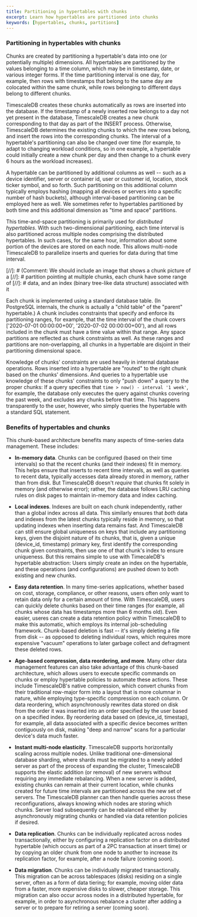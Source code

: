 ```yaml
---
title: Partitioning in hypertables with chunks
excerpt: Learn how hypertables are partitioned into chunks
keywords: [hypertables, chunks, partitions]
---
```


### Partitioning in hypertables with chunks

Chunks are created by partitioning a hypertable's data into one
(or potentially multiple) dimensions. All hypertables are partitioned
by the values belonging to a time column, which may be in timestamp,
date, or various integer forms. If the time partitioning interval is one
day, for example, then rows with timestamps that belong to the same
day are colocated within the same chunk, while rows belonging to
different days belong to different chunks.

TimescaleDB creates these chunks automatically as rows are inserted into the
database. If the timestamp of a newly inserted row belongs to a day not yet
present in the database, TimescaleDB creates a new chunk corresponding to
that day as part of the INSERT process. Otherwise, TimescaleDB
determines the existing chunks to which the new rows belong, and
insert the rows into the corresponding chunks. The interval of a hypertable's
partitioning can also be changed over time (for example, to adapt to changing workload
conditions, so in one example, a hypertable could initially create a new chunk
per day and then change to a chunk every 6 hours as the workload increases).

A hypertable can be partitioned by additional columns as well -- such as a device
identifier, server or container id, user or customer id, location, stock ticker
symbol, and so forth. Such partitioning on this additional column typically
employs hashing (mapping all devices or servers into a specific number of hash
buckets), although interval-based partitioning can be employed here as well.
We sometimes refer to hypertables partitioned by both time and this additional
dimension as "time and space" partitions.

This time-and-space partitioning is primarily used for *distributed hypertables*.
With such two-dimensional partitioning, each time interval is also
partitioned across multiple nodes comprising the distributed hypertables.
In such cases, for the same hour, information about some portion of the
devices are stored on each node. This allows multi-node TimescaleDB
to parallelize inserts and queries for data during that time interval.

[//]: # (Comment: We should include an image that shows a chunk picture of a
[//]: # partition pointing at multiple chunks, each chunk have some range of
[//]: # data, and an index (binary tree-like data structure) associated with it

Each chunk is implemented using a standard database table.  (In PostgreSQL
internals, the chunk is actually a "child table" of the "parent" hypertable.)
A chunk includes constraints that specify and enforce its partitioning ranges,
for example, that the time interval of the chunk covers
['2020-07-01 00:00:00+00', '2020-07-02 00:00:00+00'),
and all rows included in the chunk must have a time value within that
range. Any space partitions are reflected as chunk constraints as well.
As these ranges and partitions are non-overlapping, all chunks in a
hypertable are disjoint in their partitioning dimensional space.

Knowledge of chunks' constraints are used heavily in internal database
operations. Rows inserted into a hypertable are "routed" to the right chunk
based on the chunks' dimensions. And queries to a hypertable use knowledge
of these chunks' constraints to only "push down" a query to the proper
chunks: If a query specifies that `time > now() - interval '1 week'`, for
example, the database only executes the query against chunks covering
the past week, and excludes any chunks before that time. This happens
transparently to the user, however, who simply queries the hypertable with
a standard SQL statement.

### Benefits of hypertables and chunks[](hypertable-benefits)

This chunk-based architecture benefits many aspects of time-series data
management. These includes:

- **In-memory data**. Chunks can be configured (based on their time intervals)
  so that the recent chunks (and their indexes) fit in memory. This helps ensure that inserts to
  recent time intervals, as well as queries to recent data, typically accesses
  data already stored in memory, rather than from disk. But TimescaleDB
  doesn't *require* that chunks fit solely in memory (and otherwise error);
  rather, the database follows LRU caching rules on disk pages to maintain
  in-memory data and index caching.

- **Local indexes**. Indexes are built on each chunk independently, rather than
  a global index across all data. This similarly ensures that *both* data and
  indexes from the latest chunks typically reside in memory, so that updating
  indexes when inserting data remains fast. And TimescaleDB can still ensure
  global uniqueness on keys that include any partitioning keys, given the
  disjoint nature of its chunks, that is, given a unique (device_id, timestamp)
  primary key, first identify the corresponding chunk given constraints, then
  use one of that chunk's index to ensure uniqueness. But this remains simple
  to use with TimecaleDB's hypertable abstraction: Users simply create an index
  on the hypertable, and these operations (and configurations) are pushed down
  to both existing and new chunks.

- **Easy data retention**.  In many time-series applications, whether based on
  cost, storage, compliance, or other reasons, users often only want to retain
  data only for a certain amount of time. With TimescaleDB, users can quickly
  delete chunks based on their time ranges (for example, all chunks whose data has
  timestamps more than 6 months old). Even easier, useres can create a data
  retention policy within TimescaleDB to make this automatic, which employs its
  internal job-scheduling framework. Chunk-based deletion is fast -- it's simply
  deleting a file from disk -- as opposed to deleting individual rows, which
  requires more expensive "vacuum" operations to later garbage collect and
  defragment these deleted rows.

- **Age-based compression, data reordering, and more**.  Many other data
  management features can also take advantage of this chunk-based architecture,
  which allows users to execute specific commands on chunks or employ
  hypertable policies to automate these actions. These include TimescaleDB's
  native compression, which convert chunks from their traditional row-major
  form into a layout that is more columnar in nature, while employing
  type-specific compression on each column. Or data reordering, which
  asynchronously rewrites data stored on disk from the order it was inserted
  into an order specified by the user based on a specified index. By reordering
  data based on (device_id, timestap), for example, all data associated with a
  specific device becomes written contiguously on disk, making "deep and
  narrow" scans for a particular device's data much faster.

- **Instant multi-node elasticity**.  TimescaleDB supports horizontally
  scaling across multiple nodes. Unlike traditional one-dimensional
  database sharding, where shards must be migrated to a newly added
  server as part of the process of expanding the cluster, TimescaleDB
  supports the elastic addition (or removal) of new servers without
  requiring any immediate rebalancing. When a new server is added,
  existing chunks can remain at their current location, while chunks
  created for future time intervals are partitioned across the new set
  of servers. The TimescaleDB planner can then handle queries
  across these reconfigurations, always knowing which nodes are
  storing which chunks. Server load subsequently can be rebalanced
  either by asynchronously migrating chunks or handled via data
  retention policies if desired.

- **Data replication**.  Chunks can be individually replicated across
  nodes transactionally, either by configuring a replication factor on a
  distributed hypertable (which occurs as part of a 2PC transaction at
  insert time) or by copying an older chunk from one node to another
  to increase its replication factor, for example, after a node failure (coming soon).

- **Data migration**.  Chunks can be individually migrated transactionally.
  This migration can be across tablespaces (disks) residing on a single
  server, often as a form of data tiering; for example, moving older data from a
  faster, more expensive disks to slower, cheaper storage. This migration
  can also occur across nodes in a distributed hypertable, for example, in order to
  asynchronous rebalance a cluster after adding a server or to prepare for
  retiring a server (coming soon).
